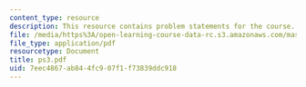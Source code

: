 ```yaml
---
content_type: resource
description: This resource contains problem statements for the course.
file: /media/https%3A/open-learning-course-data-rc.s3.amazonaws.com/mas-622j-pattern-recognition-and-analysis-fall-2006/7eec4867ab844fc907f1f73839ddc918_ps3.pdf
file_type: application/pdf
resourcetype: Document
title: ps3.pdf
uid: 7eec4867-ab84-4fc9-07f1-f73839ddc918
---
```

